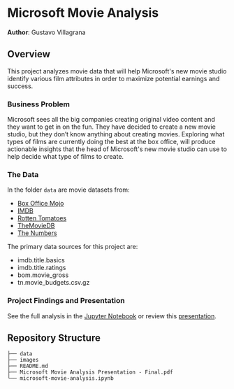 # Microsoft Movie Analysis

**Author**: Gustavo Villagrana

## Overview

This project analyzes movie data that will help Microsoft's new movie studio identify various film attributes in order to maximize potential earnings and success. 

### Business Problem

Microsoft sees all the big companies creating original video content and they want to get in on the fun. They have decided to create a new movie studio, but they don’t know anything about creating movies. Exploring what types of films are currently doing the best at the box office, will produce actionable insights that the head of Microsoft's new movie studio can use to help decide what type of films to create.

### The Data

In the folder `data` are movie datasets from:

* [Box Office Mojo](https://www.boxofficemojo.com/)
* [IMDB](https://www.imdb.com/)
* [Rotten Tomatoes](https://www.rottentomatoes.com/)
* [TheMovieDB](https://www.themoviedb.org/)
* [The Numbers](https://www.the-numbers.com/)

The primary data sources for this project are:

* imdb.title.basics
* imdb.title.ratings
* bom.movie_gross
* tn.movie_budgets.csv.gz

### Project Findings and Presentation

See the full analysis in the [Jupyter Notebook](./microsoft-movie-analysis.ipynb) or review this [presentation](./Microsoft-Movie-Analysis-Presentation-Final.pdf).

## Repository Structure

```
├── data
├── images
├── README.md
├── Microsoft Movie Analysis Presentation - Final.pdf
└── microsoft-movie-analysis.ipynb
```